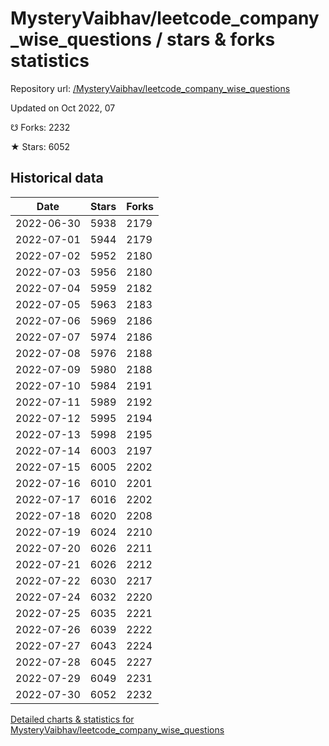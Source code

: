 # MysteryVaibhav/leetcode_company_wise_questions / stars & forks statistics

Repository url: [/MysteryVaibhav/leetcode_company_wise_questions](https://github.com/MysteryVaibhav/leetcode_company_wise_questions)

Updated on Oct 2022, 07

☋ Forks: 2232

★ Stars: 6052

## Historical data
| Date | Stars | Forks |
|------|-------|-------|
| 2022-06-30 | 5938 | 2179 | 
| 2022-07-01 | 5944 | 2179 | 
| 2022-07-02 | 5952 | 2180 | 
| 2022-07-03 | 5956 | 2180 | 
| 2022-07-04 | 5959 | 2182 | 
| 2022-07-05 | 5963 | 2183 | 
| 2022-07-06 | 5969 | 2186 | 
| 2022-07-07 | 5974 | 2186 | 
| 2022-07-08 | 5976 | 2188 | 
| 2022-07-09 | 5980 | 2188 | 
| 2022-07-10 | 5984 | 2191 | 
| 2022-07-11 | 5989 | 2192 | 
| 2022-07-12 | 5995 | 2194 | 
| 2022-07-13 | 5998 | 2195 | 
| 2022-07-14 | 6003 | 2197 | 
| 2022-07-15 | 6005 | 2202 | 
| 2022-07-16 | 6010 | 2201 | 
| 2022-07-17 | 6016 | 2202 | 
| 2022-07-18 | 6020 | 2208 | 
| 2022-07-19 | 6024 | 2210 | 
| 2022-07-20 | 6026 | 2211 | 
| 2022-07-21 | 6026 | 2212 | 
| 2022-07-22 | 6030 | 2217 | 
| 2022-07-24 | 6032 | 2220 | 
| 2022-07-25 | 6035 | 2221 | 
| 2022-07-26 | 6039 | 2222 | 
| 2022-07-27 | 6043 | 2224 | 
| 2022-07-28 | 6045 | 2227 | 
| 2022-07-29 | 6049 | 2231 | 
| 2022-07-30 | 6052 | 2232 | 


[Detailed charts & statistics for MysteryVaibhav/leetcode_company_wise_questions](https://reviewgithub.com/rep/MysteryVaibhav/leetcode_company_wise_questions)
